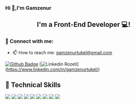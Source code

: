 ### Hi 👋,I'm Gamzenur

<h2 align="center">
I'm a Front-End Developer 💻!
</h2> 


### 🤝 Connect with me:

- 📫 How to reach me: gamzenurtukel@gmail.com

[![Github Badge](https://img.shields.io/badge/-Github-000?style=quare&labelColor=000&logo=Github&logoColor=white&link=https://github.com/gamzenurtukel)](https://github.com/gamzenurtukel) 
[![Linkedin Rozeti](https://img.shields.io/badge/-ludehsar-blue?style=flat-square&logo=Linkedin&logoColor=white&link=https://www.linkedin.com/in/gamzenurtukel/)] (https://www.linkedin.com/in/gamzenurtukel/)


## 💼 Technical Skills

![](https://img.shields.io/badge/Code-React-informational?style=flat&logo=react&color=61DAFB)
![](https://img.shields.io/badge/Code-Redux-informational?style=flat&logo=Redux&color=764ABC)
![](https://img.shields.io/badge/Code-JavaScript-informational?style=flat&logo=JavaScript&color=F7DF1E)
![](https://img.shields.io/badge/Code-HTML5-informational?style=flat&logo=HTML5&color=E34F26)
![](https://img.shields.io/badge/Style-Bootstrap-informational?style=flat&logo=Bootstrap&color=7952B3)
![](https://img.shields.io/badge/Style-CSS3-informational?style=flat&logo=CSS3&color=1572B6)
![](https://img.shields.io/badge/Tools-Git-informational?style=flat&logo=Git&color=F05032)
![](https://img.shields.io/badge/Tools-NPM-informational?style=flat&logo=NPM&color=CB3837)
![](https://img.shields.io/badge/Tools-GitHub-informational?style=flat&logo=GitHub&color=181717)



